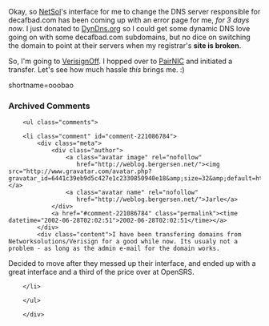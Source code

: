 <p>Okay, so <a href="http://www.nsi.com">NetSol</a>'s interface for me to change the DNS server responsible for decafbad.com has been coming up with an error page for me, <i>for 3 days now</i>.  I just donated to <a href="http://www.dyndns.org">DynDns.org</a> so I could get some dynamic DNS love going on with some decafbad.com subdomains, but no dice on switching the domain to point at their servers when my registrar's <b>site is broken</b>.</p>
<p>So, I'm going to <a href="http://www.verisignoff.org/">VerisignOff</a>.  I hopped over to <a href="http://www.Pairnic.com/">PairNIC</a> and initiated a transfer.  Let's see how much hassle <i>this</i> brings me.  :)</p>
<!--more-->
shortname=ooobao

<div id="comments" class="comments archived-comments">
            <h3>Archived Comments</h3>
            
        <ul class="comments">
            
        <li class="comment" id="comment-221086784">
            <div class="meta">
                <div class="author">
                    <a class="avatar image" rel="nofollow" 
                       href="http://weblog.bergersen.net/"><img src="http://www.gravatar.com/avatar.php?gravatar_id=6441c39eb9d5c427e1c2330850940e18&amp;size=32&amp;default=http://mediacdn.disqus.com/1320279820/images/noavatar32.png"/></a>
                    <a class="avatar name" rel="nofollow" 
                       href="http://weblog.bergersen.net/">Jarle</a>
                </div>
                <a href="#comment-221086784" class="permalink"><time datetime="2002-06-28T02:02:51">2002-06-28T02:02:51</time></a>
            </div>
            <div class="content">I have been transfering domains from Networksolutions/Verisign for a good while now. Its usualy not a problem - as long as the admin e-mail for the domain works.

Decided to move after they messed up their interface, and ended up with a great interface and a third of the price over at OpenSRS.</div>
            
        </li>
    
        </ul>
    
        </div>
    